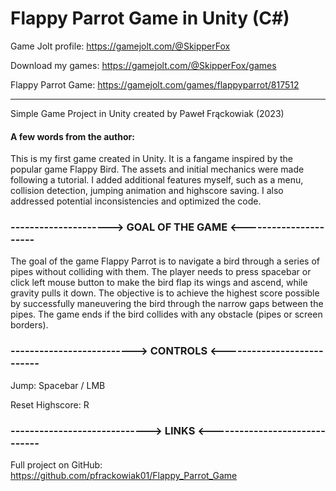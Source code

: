 # Flappy Parrot Game in Unity (C\#)

Game Jolt profile: https://gamejolt.com/@SkipperFox

Download my games: https://gamejolt.com/@SkipperFox/games

Flappy Parrot Game: https://gamejolt.com/games/flappyparrot/817512

---
Simple Game Project in Unity created by Paweł Frąckowiak (2023)

#### A few words from the author:

This is my first game created in Unity. It is a fangame inspired by the popular game Flappy Bird. The assets and initial mechanics were made following a tutorial. I added additional features myself, such as a menu, collision detection, jumping animation and highscore saving. I also addressed potential inconsistencies and optimized the code.

### ---------------------> GOAL OF THE GAME <----------------------
The goal of the game Flappy Parrot is to navigate a bird through a series of pipes without colliding with them. The player needs to press spacebar or click left mouse button to make the bird flap its wings and ascend, while gravity pulls it down. The objective is to achieve the highest score possible by successfully maneuvering the bird through the narrow gaps between the pipes. The game ends if the bird collides with any obstacle (pipes or screen borders).
### --------------------------> CONTROLS <---------------------------
Jump:               Spacebar / LMB

Reset Highscore:    R
### -----------------------------> LINKS <------------------------------
Full project on GitHub: https://github.com/pfrackowiak01/Flappy_Parrot_Game
